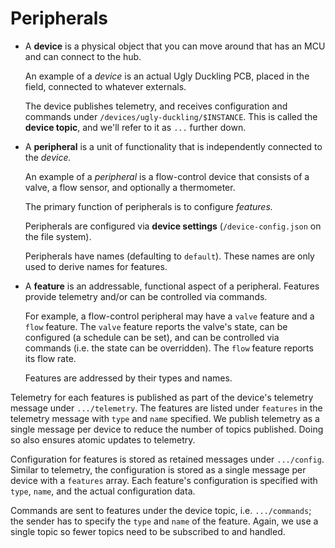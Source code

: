 # Peripherals

* A **device** is a physical object that you can move around that has an MCU and can connect to the hub.

    An example of a _device_ is an actual Ugly Duckling PCB, placed in the field, connected to whatever externals.

    The device publishes telemetry, and receives configuration and commands under `/devices/ugly-duckling/$INSTANCE`.
    This is called the **device topic**, and we'll refer to it as `...` further down.

* A **peripheral** is a unit of functionality that is independently connected to the _device._

    An example of a _peripheral_ is a flow-control device that consists of a valve, a flow sensor, and optionally a thermometer.

    The primary function of peripherals is to configure _features._

    Peripherals are configured via **device settings** (`/device-config.json` on the file system).

    Peripherals have names (defaulting to `default`). These names are only used to derive names for features.

* A **feature** is an addressable, functional aspect of a peripheral. Features provide telemetry and/or can be controlled via commands.

    For example, a flow-control peripheral may have a `valve` feature and a `flow` feature.
    The `valve` feature reports the valve's state, can be configured (a schedule can be set), and can be controlled via commands (i.e. the state can be overridden).
    The `flow` feature reports its flow rate.

    Features are addressed by their types and names.

Telemetry for each features is published as part of the device's telemetry message under `.../telemetry`.
The features are listed under `features` in the telemetry message with `type` and `name` specified.
We publish telemetry as a single message per device to reduce the number of topics published.
Doing so also ensures atomic updates to telemetry.

Configuration for features is stored as retained messages under `.../config`.
Similar to telemetry, the configuration is stored as a single message per device with a `features` array.
Each feature's configuration is specified with `type`, `name`, and the actual configuration data.

Commands are sent to features under the device topic, i.e. `.../commands`; the sender has to specify the `type` and `name` of the feature.
Again, we use a single topic so fewer topics need to be subscribed to and handled.
